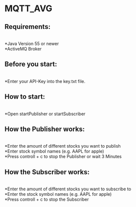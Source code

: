 # MQTT_AVG
<h2>Requirements:</h2><br />
  *Java Version 55 or newer<br />
  *ActiveMQ Broker<br />
  
<h2>Before you start: </h2><br />
  *Enter your API-Key into the key.txt file.<br />

<h2>How to start:</h2> <br />
  *Open startPublisher or startSubscriber<br />

<h2>How the Publisher works:</h2><br />
  *Enter the amount of different stocks you want to publish<br />
  *Enter stock symbol names (e.g. AAPL for apple)<br />
  *Press controll + c to stop the Publisher or wait 3 Minutes<br />
  
<h2>How the Subscriber works:</h2><br />
  *Enter the amount of different stocks you want to subscribe to<br />
  *Enter the stock symbol names (e.g. AAPL for apple)<br />
  *Press controll + c to stop the Subscriber<br />
